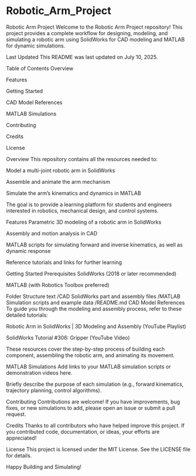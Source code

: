 # Robotic_Arm_Project
Robotic Arm Project
Welcome to the Robotic Arm Project repository! This project provides a complete workflow for designing, modeling, and simulating a robotic arm using SolidWorks for CAD modeling and MATLAB for dynamic simulations.

Last Updated
This README was last updated on July 10, 2025.

Table of Contents
Overview

Features

Getting Started

CAD Model References

MATLAB Simulations

Contributing

Credits

License

Overview
This repository contains all the resources needed to:

Model a multi-joint robotic arm in SolidWorks

Assemble and animate the arm mechanism

Simulate the arm’s kinematics and dynamics in MATLAB

The goal is to provide a learning platform for students and engineers interested in robotics, mechanical design, and control systems.

Features
Parametric 3D modeling of a robotic arm in SolidWorks

Assembly and motion analysis in CAD

MATLAB scripts for simulating forward and inverse kinematics, as well as dynamic response

Reference tutorials and links for further learning

Getting Started
Prerequisites
SolidWorks (2018 or later recommended)

MATLAB (with Robotics Toolbox preferred)

Folder Structure
text
/CAD
    SolidWorks part and assembly files
/MATLAB
    Simulation scripts and example data
/README.md
CAD Model References
To guide you through the modeling and assembly process, refer to these detailed tutorials:

Robotic Arm in SolidWorks | 3D Modeling and Assembly (YouTube Playlist)

SolidWorks Tutorial #306: Gripper (YouTube Video)

These resources cover the step-by-step process of building each component, assembling the robotic arm, and animating its movement.

MATLAB Simulations
Add links to your MATLAB simulation scripts or demonstration videos here.

Briefly describe the purpose of each simulation (e.g., forward kinematics, trajectory planning, control algorithms).

Contributing
Contributions are welcome! If you have improvements, bug fixes, or new simulations to add, please open an issue or submit a pull request.

Credits
Thanks to all contributors who have helped improve this project. If you contributed code, documentation, or ideas, your efforts are appreciated!

License
This project is licensed under the MIT License. See the LICENSE file for details.

Happy Building and Simulating!

